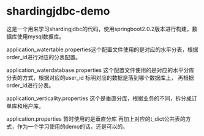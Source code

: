 # shardingjdbc-demo

这是一个用来学习shardingjdbc的代码，使用springboot2.0.2版本进行构建，数据库使用mysql数据库。

application_watertable.properties这个配置文件使用的是对应的水平分表，根据order_id进行对应的分表配置。

application_waterdatabase.properties 这个配置文件使用的是对应的水平分库分表的方式，根据对应的user_id 标明对应的数据是落到哪个数据库上，
再根据order_id进行分表。

application_verticality.properties  这个是垂直分库，根据业务的不同，拆分成订单库和用户库。

application.properties  暂时使用的是垂直分库  再加上对应的t_dict公共表的方式，作为一个学习使用的demo的话，还是可以的。
